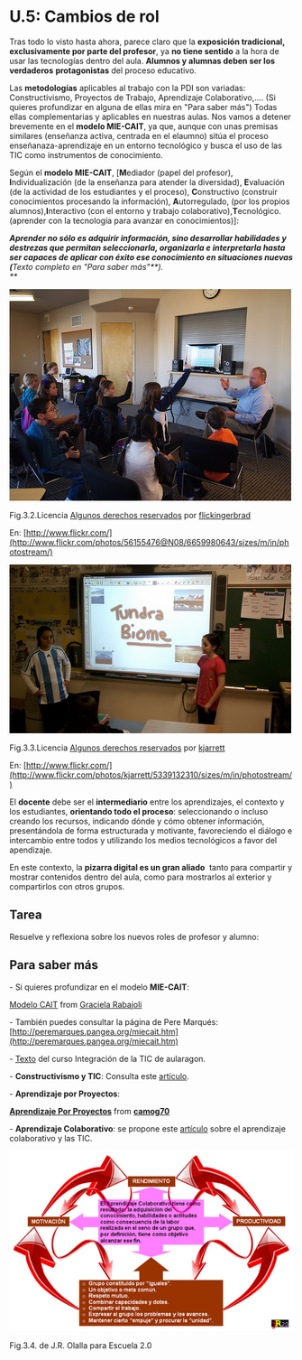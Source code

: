 # U.5: Cambios de rol

Tras todo lo visto hasta ahora, parece claro que la **exposición tradicional, exclusivamente por parte del profesor**, ya **no tiene sentido** a la hora de usar las tecnologías dentro del aula. **Alumnos y alumnas deben ser los verdaderos** **protagonistas** del proceso educativo.

Las **metodologías** aplicables al trabajo con la PDI son variadas: Constructivismo, Proyectos de Trabajo, Aprendizaje Colaborativo,.... (Si quieres profundizar en alguna de ellas mira en "Para saber más") Todas ellas complementarias y aplicables en nuestras aulas. Nos vamos a detener brevemente en el **modelo MIE-CAIT**, ya que, aunque con unas premisas similares (enseñanza activa, centrada en el elaumno) sitúa el proceso enseñanaza-aprendizaje en un entorno tecnológico y busca el uso de las TIC como instrumentos de conocimiento.

Según el **modelo MIE-CAIT**, \[**M**ediador (papel del profesor), **I**ndividualización (de la enseñanza para atender la diversidad), **E**valuación (de la actividad de los estudiantes y el proceso), **C**onstructivo (construir conocimientos procesando la información), **A**utorregulado, (por los propios alumnos),**I**nteractivo (con el entorno y trabajo colaborativo),**T**ecnológico.(aprender con la tecnología para avanzar en conocimientos)\]:

_**Aprender no sólo es adquirir información, sino desarrollar habilidades y destrezas que permitan seleccionarla, organizarla e interpretarla hasta ser capaces de aplicar con éxito ese conocimiento en situaciones nuevas (**_Texto completo en "Para saber más"_**).  
**_


![chicos_participan](img/chicos_participan.jpg)


Fig.3.2.Licencia [Algunos derechos reservados](http://creativecommons.org/licenses/by/2.0/ "Attribution License") por [flickingerbrad](http://www.flickr.com/photos/56155476@N08/)

En: [http://www.flickr.com/](http://www.flickr.com/photos/56155476@N08/6659980643/sizes/m/in/photostream/)


![pizarra_chicos](img/pizarra_chicos.jpg)


Fig.3.3.Licencia [Algunos derechos reservados](http://creativecommons.org/licenses/by/2.0/ "Attribution License") por [kjarrett](http://www.flickr.com/photos/kjarrett/)

En: [http://www.flickr.com/](http://www.flickr.com/photos/kjarrett/5339132310/sizes/m/in/photostream/)

El **docente** debe ser el **intermediario** entre los aprendizajes, el contexto y los estudiantes, **orientando todo el proceso**: seleccionando o incluso creando los recursos, indicando dónde y cómo obtener información, presentándola de forma estructurada y motivante, favoreciendo el diálogo e intercambio entre todos y utilizando los medios tecnológicos a favor del apendizaje.

  
En este contexto, la **pizarra digital es un gran aliado**  tanto para compartir y mostrar contenidos dentro del aula, como para mostrarlos al exterior y compartirlos con otros grupos.

## Tarea

Resuelve y reflexiona sobre los nuevos roles de profesor y alumno:

## Para saber más

\- Si quieres profundizar en el modelo **MIE-CAIT**:

[Modelo CAIT](https://www.slideshare.net/grabajoli/modelo-cait "Modelo CAIT") from [Graciela Rabajoli](http://www.slideshare.net/grabajoli)

\- También puedes consultar la página de Pere Marqués: [http://peremarques.pangea.org/miecait.htm](http://peremarques.pangea.org/miecait.htm)

\- [Texto](https://drive.google.com/file/d/0B7FUMXVVYuSOTHFIbkE3SjdmNGs/edit?usp=sharing) del curso Integración de la TIC de aularagon.

\- **Constructivismo y TIC**: Consulta este [artículo](http://www.monografias.com/trabajos901/incorporacion-tics-contexto-educativo-constructivismo/incorporacion-tics-contexto-educativo-constructivismo.shtml#Relacionados).

\- **Aprendizaje por Proyectos**:

**[Aprendizaje Por Proyectos](https://www.slideshare.net/camog70/aprendizaje-por-proyectos "Aprendizaje Por Proyectos")** from **[camog70](http://www.slideshare.net/camog70)**

\- **Aprendizaje Colaborativo**: se propone este [artículo](https://drive.google.com/file/d/0B7FUMXVVYuSOTFlEdnJzSUxPM2M/edit?usp=sharing) sobre el aprendizaje colaborativo y las TIC.


![colaborativo](img/COLABORATIVO.jpg)  

Fig.3.4. de J.R. Olalla para Escuela 2.0

